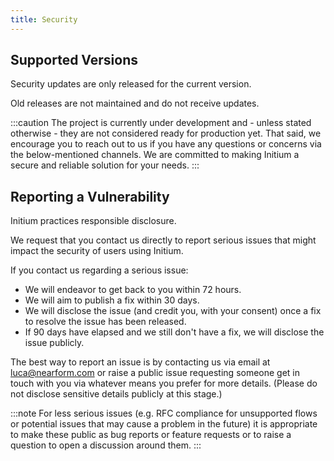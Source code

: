 ```yaml
---
title: Security
---
```


## Supported Versions

Security updates are only released for the current version.

Old releases are not maintained and do not receive updates.

:::caution
The project is currently under development and - unless stated otherwise - they are not considered ready for production yet. That said, we encourage you to reach out to us if you have any questions or concerns via the below-mentioned channels. We are committed to making Initium a secure and reliable solution for your needs.
:::

## Reporting a Vulnerability

Initium practices responsible disclosure.

We request that you contact us directly to report serious issues that might impact the security of users using Initium.

If you contact us regarding a serious issue:

- We will endeavor to get back to you within 72 hours.
- We will aim to publish a fix within 30 days.
- We will disclose the issue (and credit you, with your consent) once a fix to resolve the issue has been released.
- If 90 days have elapsed and we still don't have a fix, we will disclose the issue publicly.

The best way to report an issue is by contacting us via email at luca@nearform.com or raise a public issue requesting someone get in touch with you via whatever means you prefer for more details. (Please do not disclose sensitive details publicly at this stage.)

:::note
For less serious issues (e.g. RFC compliance for unsupported flows or potential issues that may cause a problem in the future) it is appropriate to make these public as bug reports or feature requests or to raise a question to open a discussion around them.
:::

